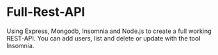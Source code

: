 # Full-Rest-API

Using Express, Mongodb, Insomnia and Node.js to create a full working REST-API. You can add users, list and delete or update with the tool Insomnia.
